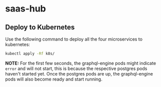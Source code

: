 # saas-hub


## Deploy to Kubernetes

Use the following command to deploy all the four microservices to kubernetes:

```bash
kubectl apply -Rf k8s/
```

**NOTE:** For the first few seconds, the graphql-engine pods might indicate `error` and will not start, this is because the respective postgres pods haven't started yet. Once the postgres pods are up, the graphql-engine pods will also become ready and start running.